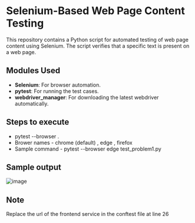 # Selenium-Based Web Page Content Testing

This repository contains a Python script for automated testing of web page content using Selenium. The script verifies that a specific text is present on a web page.

## Modules Used

- **Selenium**: For browser automation.
- **pytest**: For running the test cases.
- **webdriver_manager**: For downloading the latest webdriver automatically.

## Steps to execute

- pytest --browser <browser names> .
- Brower names - chrome (default) , edge , firefox
- Sample command - pytest --browser edge test_problem1.py

## Sample output

![image](https://github.com/user-attachments/assets/9f35fbff-a95e-4d47-9d5f-0d835e9d93e2)


## Note

Replace the url of the frontend service in the conftest file at line 26
   
